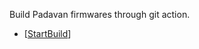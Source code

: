 Build Padavan firmwares through git action.

- [[StartBuild](https://github.com/lu-1991/AutoBuild-OpenWrt-Padavan/actions?query=workflow%3A%22Build+Padavan%22)]

